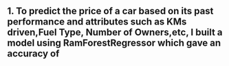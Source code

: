 <h2> 1. To predict the price of a car based on its past performance and attributes such as KMs driven,Fuel Type, Number of Owners,etc, I built a model using RamForestRegressor which gave an accuracy of
